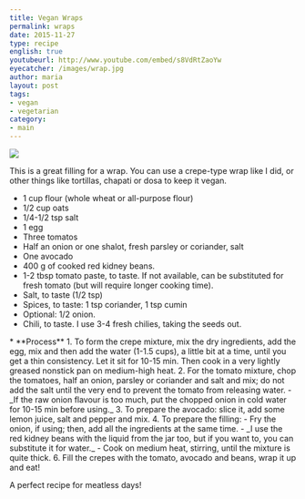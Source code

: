 ```yaml
---
title: Vegan Wraps
permalink: wraps
date: 2015-11-27
type: recipe
english: true
youtubeurl: http://www.youtube.com/embed/s8VdRtZaoYw
eyecatcher: /images/wrap.jpg
author: maria
layout: post
tags: 
- vegan
- vegetarian
category: 
- main
---
```

<img src="https://farm1.staticflickr.com/730/31326293290_586f0622c3_o_d.jpg" />

This is a great filling for a wrap. You can use a crepe-type wrap like I did, or other things like tortillas, chapati or dosa to keep it vegan.
<ul>
  <li>1 cup flour (whole wheat or all-purpose flour)</li>
  <li>1/2 cup oats</li>
  <li>1/4-1/2 tsp salt</li>
  <li>1 egg</li>
  <li>Three tomatos</li>
  <li>Half an onion or one shalot, fresh parsley or coriander, salt</li>
  <li>One avocado</li>
  <li>400 g of cooked red kidney beans.</li>
  <li>1-2 tbsp tomato paste, to taste. If not available, can be substituted for fresh tomato (but will require longer cooking time).</li>
  <li>Salt, to taste (1/2 tsp)</li>
  <li>Spices, to taste: 1 tsp coriander, 1 tsp cumin</li>
  <li>Optional: 1/2 onion.</li>
  <li>Chili, to taste. I use 3-4 fresh chilies, taking the seeds out.</li>
</ul>
* **Process**
  1. To form the crepe mixture, mix the dry ingredients, add the egg, mix and then add the water (1-1.5 cups), a little bit at a time, until you get a thin consistency. Let it sit for 10-15 min. Then cook in a very lightly greased nonstick pan on medium-high heat.
  2. For the tomato mixture, chop the tomatoes, half an onion, parsley or coriander and salt and mix; do not add the salt until the very end to prevent the tomato from releasing water.
     - _If the raw onion flavour is too much, put the chopped onion in cold water for 10-15 min before using._
  3. To prepare the avocado: slice it, add some lemon juice, salt and pepper and mix.
  4. To prepare the filling: 
     - Fry the onion, if using; then, add all the ingredients at the same time. 
     - _I use the red kidney beans with the liquid from the jar too, but if you want to, you can substitute it for water._
     - Cook on medium heat, stirring, until the mixture is quite thick.
  6. Fill the crepes with the tomato, avocado and beans, wrap it up and eat! 

A perfect recipe for meatless days!

